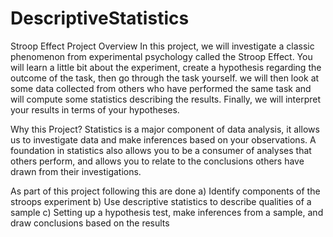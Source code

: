 # DescriptiveStatistics
Stroop Effect
Project Overview
In this project, we will investigate a classic phenomenon from experimental psychology called the Stroop Effect. 
You will learn a little bit about the experiment, create a hypothesis regarding the outcome of the task, 
then go through the task yourself. we will then look at some data collected from others who have performed the same task
and will compute some statistics describing the results. Finally, we will interpret your results in terms of your hypotheses.

Why this Project?
Statistics is a major component of data analysis, it allows us to investigate data and make inferences based on your observations.
A foundation in statistics also allows you to be a consumer of analyses that others perform, and allows you to relate to the conclusions
others have drawn from their investigations.


As part of this project following this are done
a) Identify components of the stroops experiment
b) Use descriptive statistics to describe qualities of a sample
c) Setting up a hypothesis test, make inferences from a sample, and draw conclusions based on the results
